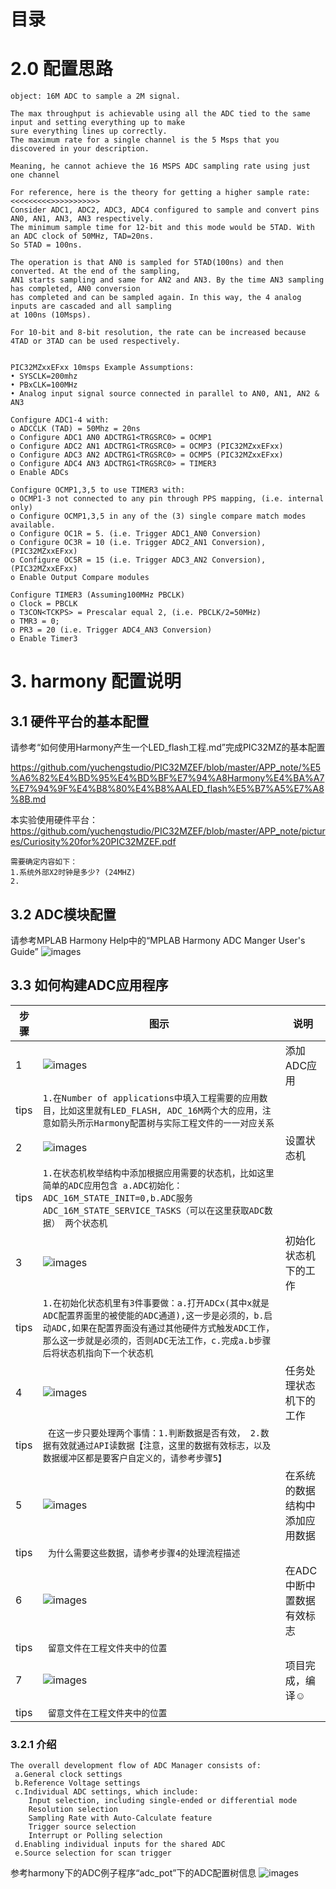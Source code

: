 #                                                          目录




# 2.0  配置思路
```
object: 16M ADC to sample a 2M signal.

The max throughput is achievable using all the ADC tied to the same input and setting everything up to make 
sure everything lines up correctly. 
The maximum rate for a single channel is the 5 Msps that you discovered in your description. 

Meaning, he cannot achieve the 16 MSPS ADC sampling rate using just one channel

For reference, here is the theory for getting a higher sample rate:
<<<<<<<<<>>>>>>>>>>>
Consider ADC1, ADC2, ADC3, ADC4 configured to sample and convert pins AN0, AN1, AN3, AN3 respectively. 
The minimum sample time for 12-bit and this mode would be 5TAD. With an ADC clock of 50MHz, TAD=20ns. 
So 5TAD = 100ns. 

The operation is that AN0 is sampled for 5TAD(100ns) and then converted. At the end of the sampling, 
AN1 starts sampling and same for AN2 and AN3. By the time AN3 sampling has completed, AN0 conversion 
has completed and can be sampled again. In this way, the 4 analog inputs are cascaded and all sampling 
at 100ns (10Msps). 

For 10-bit and 8-bit resolution, the rate can be increased because 4TAD or 3TAD can be used respectively. 


PIC32MZxxEFxx 10msps Example Assumptions: 
• SYSCLK=200mhz 
• PBxCLK=100MHz 
• Analog input signal source connected in parallel to AN0, AN1, AN2 & AN3 

Configure ADC1-4 with: 
o ADCCLK (TAD) = 50Mhz = 20ns 
o Configure ADC1 AN0 ADCTRG1<TRGSRC0> = OCMP1 
o Configure ADC2 AN1 ADCTRG1<TRGSRC0> = OCMP3 (PIC32MZxxEFxx) 
o Configure ADC3 AN2 ADCTRG1<TRGSRC0> = OCMP5 (PIC32MZxxEFxx) 
o Configure ADC4 AN3 ADCTRG1<TRGSRC0> = TIMER3 
o Enable ADCs 

Configure OCMP1,3,5 to use TIMER3 with: 
o OCMP1-3 not connected to any pin through PPS mapping, (i.e. internal only) 
o Configure OCMP1,3,5 in any of the (3) single compare match modes available. 
o Configure OC1R = 5. (i.e. Trigger ADC1_AN0 Conversion) 
o Configure OC3R = 10 (i.e. Trigger ADC2_AN1 Conversion), (PIC32MZxxEFxx) 
o Configure OC5R = 15 (i.e. Trigger ADC3_AN2 Conversion), (PIC32MZxxEFxx) 
o Enable Output Compare modules 

Configure TIMER3 (Assuming100MHz PBCLK) 
o Clock = PBCLK 
o T3CON<TCKPS> = Prescalar equal 2, (i.e. PBCLK/2=50MHz) 
o TMR3 = 0; 
o PR3 = 20 (i.e. Trigger ADC4_AN3 Conversion) 
o Enable Timer3 

```

# 3. harmony 配置说明

## 3.1 硬件平台的基本配置
请参考“如何使用Harmony产生一个LED_flash工程.md”完成PIC32MZ的基本配置

https://github.com/yuchengstudio/PIC32MZEF/blob/master/APP_note/%E5%A6%82%E4%BD%95%E4%BD%BF%E7%94%A8Harmony%E4%BA%A7%E7%94%9F%E4%B8%80%E4%B8%AALED_flash%E5%B7%A5%E7%A8%8B.md



本实验使用硬件平台：
https://github.com/yuchengstudio/PIC32MZEF/blob/master/APP_note/pictures/Curiosity%20for%20PIC32MZEF.pdf

```
需要确定内容如下：
1.系统外部X2时钟是多少? (24MHZ)
2.
```

## 3.2 ADC模块配置
请参考MPLAB Harmony Help中的“MPLAB Harmony ADC Manger User's Guide”
![images](https://github.com/yuchengstudio/PIC32MZEF/blob/master/APP_note/pictures_ADC/Harmony_ADC_002.jpg)

## 3.3 如何构建ADC应用程序
 | 步骤 | 图示 | 说明 |
 | --- | --- | --- | 
 | 1 | ![images](https://github.com/yuchengstudio/PIC32MZEF/blob/master/APP_note/pictures_ADC/Harmony_ADC_003.jpg) | 添加ADC应用 | 
 | tips | ```1.在Number of applications中填入工程需要的应用数目，比如这里就有LED_FLASH, ADC_16M两个大的应用，注意如箭头所示Harmony配置树与实际工程文件的一一对应关系 ```|  | 
 | 2 | ![images](https://github.com/yuchengstudio/PIC32MZEF/blob/master/APP_note/pictures_ADC/Harmony_ADC_004.jpg) | 设置状态机 | 
 | tips | ```1.在状态机枚举结构中添加根据应用需要的状态机，比如这里简单的ADC应用包含 a.ADC初始化：ADC_16M_STATE_INIT=0,b.ADC服务ADC_16M_STATE_SERVICE_TASKS（可以在这里获取ADC数据） 两个状态机```|  | 
 | 3 | ![images](https://github.com/yuchengstudio/PIC32MZEF/blob/master/APP_note/pictures_ADC/Harmony_ADC_005.jpg) | 初始化状态机下的工作 | 
 | tips | ```1.在初始化状态机里有3件事要做：a.打开ADCx(其中x就是ADC配置界面里的被使能的ADC通道),这一步是必须的，b.启动ADC,如果在配置界面没有通过其他硬件方式触发ADC工作，那么这一步就是必须的，否则ADC无法工作，c.完成a.b步骤后将状态机指向下一个状态机```|  | 
 | 4 | ![images](https://github.com/yuchengstudio/PIC32MZEF/blob/master/APP_note/pictures_ADC/Harmony_ADC_006.jpg) | 任务处理状态机下的工作 | 
 | tips | ``` 在这一步只要处理两个事情：1.判断数据是否有效， 2.数据有效就通过API读数据【注意，这里的数据有效标志，以及数据缓冲区都是要客户自定义的，请参考步骤5】```|  | 
| 5 | ![images](https://github.com/yuchengstudio/PIC32MZEF/blob/master/APP_note/pictures_ADC/Harmony_ADC_007.jpg) | 在系统的数据结构中添加应用数据 | 
 | tips | ``` 为什么需要这些数据，请参考步骤4的处理流程描述```|  | 
 | 6 | ![images](https://github.com/yuchengstudio/PIC32MZEF/blob/master/APP_note/pictures_ADC/Harmony_ADC_008.jpg) | 在ADC中断中置数据有效标志 | 
 | tips | ``` 留意文件在工程文件夹中的位置```|  | 
 | 7 | ![images](https://github.com/yuchengstudio/PIC32MZEF/blob/master/APP_note/pictures_ADC/Harmony_ADC_008.jpg) | 项目完成，编译☺ | 
 | tips | ``` 留意文件在工程文件夹中的位置```|  | 
 
 

### 3.2.1 介绍
```
The overall development flow of ADC Manager consists of: 
 a.General clock settings 
 b.Reference Voltage settings 
 c.Individual ADC settings, which include: 
    Input selection, including single-ended or differential mode 
    Resolution selection 
    Sampling Rate with Auto-Calculate feature 
    Trigger source selection 
    Interrupt or Polling selection 
 d.Enabling individual inputs for the shared ADC 
 e.Source selection for scan trigger 
```
  参考harmony下的ADC例子程序“adc_pot”下的ADC配置树信息
  ![images](https://github.com/yuchengstudio/PIC32MZEF/blob/master/APP_note/pictures_ADC/Harmony_ADC_001.jpg)
  
  
  
  
 
















